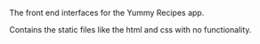 The front end interfaces for the Yummy Recipes app.

Contains the static files like the html and css with no functionality.